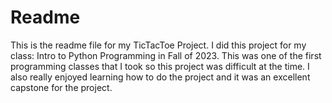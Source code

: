 # Readme
This is the readme file for my TicTacToe Project.
I did this project for my class: Intro to Python Programming in Fall of 2023. This was one of the first programming classes that I took so this project was difficult at the time.
I also really enjoyed learning how to do the project and it was an excellent capstone for the project.
